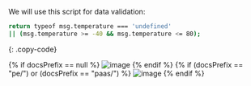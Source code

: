 We will use this script for data validation:

```bash
return typeof msg.temperature === 'undefined'
|| (msg.temperature >= -40 && msg.temperature <= 80);
```
{: .copy-code}

{% if docsPrefix == null %}
![image](https://img.tbqa.cloud/user-guide/rule-engine-2-0/tutorials/getting-started/script-config-java-ce.png)
{% endif %}
{% if (docsPrefix == "pe/") or (docsPrefix == "paas/") %}
![image](https://img.tbqa.cloud/user-guide/rule-engine-2-0/tutorials/getting-started/script-config-java-pe.png)
{% endif %}